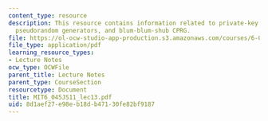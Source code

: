 ```yaml
---
content_type: resource
description: This resource contains information related to private-key cryptography,
  pseudorandom generators, and blum-blum-shub CPRG.
file: https://ol-ocw-studio-app-production.s3.amazonaws.com/courses/6-045j-automata-computability-and-complexity-spring-2011/8d1aef27e98eb18db47130fe82bf9187_MIT6_045JS11_lec13.pdf
file_type: application/pdf
learning_resource_types:
- Lecture Notes
ocw_type: OCWFile
parent_title: Lecture Notes
parent_type: CourseSection
resourcetype: Document
title: MIT6_045JS11_lec13.pdf
uid: 8d1aef27-e98e-b18d-b471-30fe82bf9187
---
```

